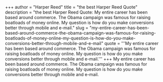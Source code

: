 +++
author = "Harper Reed"
title = "the best Harper Reed Quote"
description = "the best Harper Reed Quote: My entire career has been based around commerce. The Obama campaign was famous for raising boatloads of money online. My question is how do you make conversions better through mobile and e-mail."
slug = "my-entire-career-has-been-based-around-commerce-the-obama-campaign-was-famous-for-raising-boatloads-of-money-online-my-question-is-how-do-you-make-conversions-better-through-mobile-and-e-mail"
quote = '''My entire career has been based around commerce. The Obama campaign was famous for raising boatloads of money online. My question is how do you make conversions better through mobile and e-mail.'''
+++
My entire career has been based around commerce. The Obama campaign was famous for raising boatloads of money online. My question is how do you make conversions better through mobile and e-mail.
